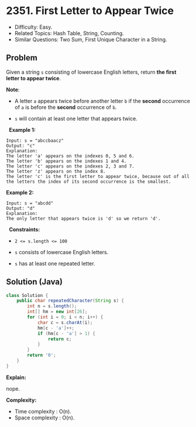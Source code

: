 # 2351. First Letter to Appear Twice

- Difficulty: Easy.
- Related Topics: Hash Table, String, Counting.
- Similar Questions: Two Sum, First Unique Character in a String.

## Problem

Given a string ```s``` consisting of lowercase English letters, return **the first letter to appear **twice****.

**Note**:


	
- A letter ```a``` appears twice before another letter ```b``` if the **second** occurrence of ```a``` is before the **second** occurrence of ```b```.
	
- ```s``` will contain at least one letter that appears twice.


 
**Example 1:**

```
Input: s = "abccbaacz"
Output: "c"
Explanation:
The letter 'a' appears on the indexes 0, 5 and 6.
The letter 'b' appears on the indexes 1 and 4.
The letter 'c' appears on the indexes 2, 3 and 7.
The letter 'z' appears on the index 8.
The letter 'c' is the first letter to appear twice, because out of all the letters the index of its second occurrence is the smallest.
```

**Example 2:**

```
Input: s = "abcdd"
Output: "d"
Explanation:
The only letter that appears twice is 'd' so we return 'd'.
```

 
**Constraints:**


	
- ```2 <= s.length <= 100```
	
- ```s``` consists of lowercase English letters.
	
- ```s``` has at least one repeated letter.



## Solution (Java)

```java
class Solution {
    public char repeatedCharacter(String s) {
        int n = s.length();
        int[] hm = new int[26];
        for (int i = 0; i < n; i++) {
            char c = s.charAt(i);
            hm[c - 'a']++;
            if (hm[c - 'a'] > 1) {
                return c;
            }
        }
        return '0';
    }
}
```

**Explain:**

nope.

**Complexity:**

* Time complexity : O(n).
* Space complexity : O(n).
